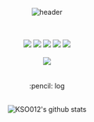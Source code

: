 <div align="center">
  
![header](https://capsule-render.vercel.app/api?type=Waving&text=KSO&color=timeGradient&animation=fadeIn&height=200)

<br/>
<br/>

<img src="https://img.shields.io/badge/JUPYTER-F37626?style=for-the-badge&logo=jupyter&logoColor=white">
<img src="https://img.shields.io/badge/C-A8B9CC?style=for-the-badge&logo=c&logoColor=white">
<img src="https://img.shields.io/badge/JAVA-007396?style=for-the-badge&logo=java&logoColor=white">
<img src="https://img.shields.io/badge/PYTHON-3776AB?style=for-the-badge&logo=python&logoColor=white">
<img src="https://img.shields.io/badge/GITHUB-181717?style=for-the-badge&logo=github&logoColor=white">

<br/>
<br/>
<a href="https://kso323.tistory.com/" target="_blank"><img src="https://img.shields.io/badge/TISTORY-000000?style=for-the-badge&logo=tistory&logoColor=white"/></a>

<br/>
<br/>
<br/>
:pencil: log

<br/>
<br/>

![KSO012's github stats](https://github-readme-stats.vercel.app/api?username=KSO012&count_private=true&show_icons=true&theme=graywhite)

</div>
